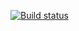 [![Build status](https://ci.appveyor.com/api/projects/status/fa46execgu6k015b?svg=true)](https://ci.appveyor.com/project/NISO4-qa/aqa-hw-4)

